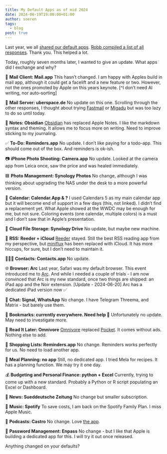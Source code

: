 ```yaml
---
title: My Default Apps as of mid 2024
date: 2024-06-19T19:00:00+01:00
author: soeren
tags:
  - blog
post: true
---
```


Last year, we all [shared our default apps](/2023/default-apps-2023/). [Robb compiled a list of all responses](https://defaults.rknight.me/). Thank you. This helped a lot. 

Today, roughly seven months later, I wanted to give an update. What apps did I exchange and why?

📨 **Mail Client: Mail.app**
This hasn’t changed. I am happy with Apples build in mail app, although it could get a facelift and a new feature or two. However, not the ones promoted by Apple on this years keynote. [^I don’t need AI writing, nor auto-sorting]

📮 **Mail Server: uberspace.de**
No update on this one. Scrolling through the other responses, I thought about trying [Fastmail](https://www.fastmail.com/) or [Migadu](https://www.migadu.com/) but was too lazy to do so until today. 

📝 **Notes: Obsidian**
[Obsidian](https://obsidian.md/) has replaced Apple Notes. I like the markdown syntax and theming. It allows me to focus more on writing. Need to improve sticking to my journaling. 

✅ **To-Do: Reminders.app**
No update. I don’t like paying for a todo-app. This should come out of the box. And reminders is ok-ish. 

📷 **iPhone Photo Shooting: Camera.app**
No update. Looked at the camera app from Leica once, saw the price and was healed immediately. 

🟦 **Photo Management: Synology Photos**
No change, although I was thinking about upgrading the NAS under the desk to a more powerful version. 

📆 **Calendar: Calendar.App & ?**
I used Calendars 5 as my main calendar app but it will become end of support in a few days (this, not linked). I didn’t find a replacement yet. What Apple showed at the WWDC may be enough for me, but not sure. Coloring events (one calendar, multiple colors) is a must and I don’t saw that in Apple’s presentation. 

📁 **Cloud File Storage: Synology Drive**
No update, but maybe new machine. 

📖 **RSS: Reeder + iCloud**
[Reeder](https://apps.apple.com/de/app/reeder-5/id1529445840) stayed. Still the best RSS reading app from my perspective, but [miniflux](https://miniflux.app/) has been replaced with iCloud. It has more hiccups, for sure, but I don’t need to maintain it. 

🙍🏻‍♂️ **Contacts: Contacts.app**
No update. 

🌐 **Browser: Arc**
Last year, Safari was my default browser. This event introduced me to [Arc](https://arc.net/). And while I needed a couple of trials - I am now convinced that Arc is my new standard, once two things are shipped: an iPad app and the Noir extension. 
[Update - 2024-06-20] Arc has a dedicated iPad version now ✅

💬 **Chat: Signal, WhatsApp**
No change. I have Telegram Threema, and Matrix - but barely use them. 

🔖 **Bookmarks: currently everywhere. Need help 🫠**
Unfortunately no update. May need to investigate more. 

📑 **Read It Later: Omnivore**
[Omnivore](https://omnivore.app/) replaced [Pocket](https://getpocket.com/de/home). It comes without ads. Nothing else to add. 

🛒 **Shopping Lists: Reminders.app**
No change. Reminders works perfectly for us. No need to load another app. 

🍴 **Meal Planning: no app**
Still, no dedicated app. I tried Mela for recipes. It has a planning function. We may try it one day. 

💰 **Budgeting and Personal Finance: python + Excel**
Currently, trying to come up with a new standard. Probably a Python or R script populating an Excel or Dashboard. 

📰 **News: Sueddeutsche Zeitung**
No change but smaller subscription. 

🎵 **Music: Spotify**
To save costs, I am back on the Spotify Family Plan. I miss Apple Music. 

🎤 **Podcasts: Castro**
No change. Love [the app](https://apps.apple.com/de/app/castro-podcast-player/id1080840241). 

🔐 **Password Management: Enpass**
No change - but I like that Apple is building a dedicated app for this. I will try it out once released. 

Anything changed on your defaults? 
